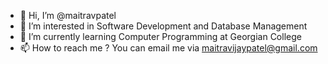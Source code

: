 - 👋 Hi, I’m @maitravpatel
- 👀 I’m interested in Software Development and Database Management
- 🌱 I’m currently learning Computer Programming at Georgian College
- 📫 How to reach me ? You can email me via maitravijaypatel@gmail.com

<!---
maitravpatel/maitravpatel is a ✨ special ✨ repository because its `README.md` (this file) appears on your GitHub profile.
You can click the Preview link to take a look at your changes.
--->

